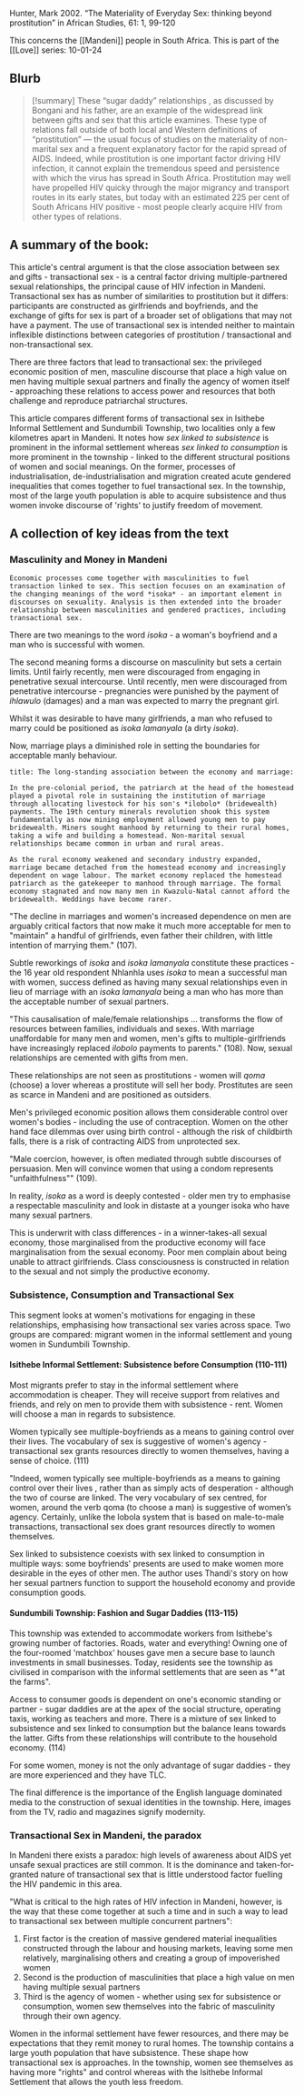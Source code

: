 Hunter, Mark 2002. “The Materiality of Everyday Sex: thinking beyond prostitution” in African Studies, 61: 1, 99-120

This concerns the [[Mandeni]] people in South Africa.
This is part of the [[Love]] series:
10-01-24

## Blurb

>[!summary]
>These “sugar daddy” relationships , as discussed by Bongani and his father, are an example of the widespread link between gifts and sex that this article examines. These type of relations fall outside of both local and Western definitions of “prostitution” — the usual focus of studies on the materiality of non-marital sex and a frequent explanatory factor for the rapid spread of AIDS. Indeed, while prostitution is one important factor driving HIV infection, it cannot explain the tremendous speed and persistence with which the virus has spread in South Africa. Prostitution may well have propelled HIV quicky through the major migrancy and transport routes in its early states, but today with an estimated 225 per cent of South Africans HIV positive - most people clearly acquire HIV from other types of relations.
>

## A summary of the book:

This article's central argument is that the close association between sex and gifts - transactional sex - is a central factor driving multiple-partnered sexual relationships, the principal cause of HIV infection in Mandeni. Transactional sex has as number of similarities to prostitution but it differs: participants are constructed as girlfriends and boyfriends, and the exchange of gifts for sex is part of a broader set of obligations that may not have a payment. The use of transactional sex is intended neither to maintain inflexible distinctions between categories of prostitution / transactional and non-transactional sex.

There are three factors that lead to transactional sex: the privileged economic position of men, masculine discourse that place a high value on men having multiple sexual partners and finally the agency of women itself - approaching these relations to access power and resources that both challenge and reproduce patriarchal structures.

This article compares different forms of transactional sex in Isithebe Informal Settlement and Sundumbili Township, two localities only a few kilometres apart in Mandeni. It notes how *sex linked to subsistence* is prominent in the informal settlement whereas *sex linked to consumption* is more prominent in the township - linked to the different structural positions of women and social meanings. On the former, processes of industrialisation, de-industrialisation and migration created acute gendered inequalities that comes together to fuel transactional sex. In the township, most of the large youth population is able to acquire subsistence and thus women invoke discourse of 'rights' to justify freedom of movement.

## A collection of key ideas from the text

### Masculinity and Money in Mandeni

```ad-summary
Economic processes come together with masculinities to fuel transaction linked to sex. This section focuses on an examination of the changing meanings of the word *isoka* - an important element in discourses on sexuality. Analysis is then extended into the broader relationship between masculinities and gendered practices, including transactional sex.
```

There are two meanings to the word *isoka* - a woman's boyfriend and a man who is successful with women.

The second meaning forms a discourse on masculinity but sets a certain limits. Until fairly recently, men were discouraged from engaging in penetrative sexual intercourse. Until recently, men were discouraged from penetrative intercourse - pregnancies were punished by the payment of *ihlawulo* (damages) and a man was expected to marry the pregnant girl.

Whilst it was desirable to have many girlfriends, a man who refused to marry could be positioned as *isoka lamanyala* (a dirty *isoka*). 

Now, marriage plays a diminished role in setting the boundaries for acceptable manly behaviour.

```ad-seealso
title: The long-standing association between the economy and marriage:

In the pre-colonial period, the patriarch at the head of the homestead played a pivotal role in sustaining the institution of marriage through allocating livestock for his son's *ilobolo* (bridewealth) payments. The 19th century minerals revolution shook this system fundamentally as now mining employment allowed young men to pay bridewealth. Miners sought manhood by returning to their rural homes, taking a wife and building a homestead. Non-marital sexual relationships became common in urban and rural areas.

As the rural economy weakened and secondary industry expanded, marriage became detached from the homestead economy and increasingly dependent on wage labour. The market economy replaced the homestead patriarch as the gatekeeper to manhood through marriage. The formal economy stagnated and now many men in Kwazulu-Natal cannot afford the bridewealth. Weddings have become rarer.
```

"The decline in marriages and women's increased dependence on men are arguably critical factors that now make it much more acceptable for men to "maintain" a handful of girlfriends, even father their children, with little intention of marrying them." (107).

Subtle reworkings of *isoka* and *isoka lamanyala* constitute these practices - the 16 year old respondent Nhlanhla uses *isoka* to mean a successful man with women, success defined as having many sexual relationships even in lieu of marriage with an *isoka lamanyala* being a man who has more than the acceptable number of sexual partners.

"This causalisation of male/female relationships ... transforms the flow of resources between families, individuals and sexes. With marriage unaffordable for many men and women, men's gifts to multiple-girlfriends have increasingly replaced *ilobolo* payments to parents." (108). Now, sexual relationships are cemented with gifts from men. 

These relationships are not seen as prostitutions - women will *qoma* (choose) a lover whereas a prostitute will sell her body. Prostitutes are seen as scarce in Mandeni and are positioned as outsiders.

Men's privileged economic position allows them considerable control over women's bodies - including the use of contraception. Women on the other hand face dilemmas over using birth control - although the risk of childbirth falls, there is a risk of contracting AIDS from unprotected sex.

"Male coercion, however, is often mediated through subtle discourses of persuasion. Men will convince women that using a condom represents "unfaithfulness"" (109).

In reality, *isoka* as a word is deeply contested - older men try to emphasise a respectable masculinity and look in distaste at a younger isoka who have many sexual partners.

This is underwrit with class differences - in a winner-takes-all sexual economy, those marginalised from the productive economy will face marginalisation from the sexual economy. Poor men complain about being unable to attract girlfriends. Class consciousness is constructed in relation to the sexual and not simply the productive economy.

### Subsistence, Consumption and Transactional Sex

This segment looks at women's motivations for engaging in these relationships, emphasising how transactional sex varies across space. Two groups are compared: migrant women in the informal settlement and young women in Sundumbili Township.

#### Isithebe Informal Settlement: Subsistence before Consumption (110-111)

Most migrants prefer to stay in the informal settlement where accommodation is cheaper. They will receive support from relatives and friends, and rely on men to provide them with subsistence - rent. Women will choose a man in regards to subsistence.

Women typically see multiple-boyfriends as a means to gaining control over their lives. The vocabulary of sex is suggestive of women's agency - transactional sex grants resources directly to women themselves, having a sense of choice. (111)

"Indeed, women typically see multiple-boyfriends as a means to gaining control over their lives , rather than as simply acts of desperation - although the two of course are linked. The very vocabulary of sex centred, for women, around the verb qoma (to choose a man) is suggestive of women’s agency. Certainly, unlike the lobola system that is based on male-to-male transactions, transactional sex does grant resources directly to women themselves.

Sex linked to subsistence coexists with sex linked to consumption in multiple ways: some boyfriends' presents are used to make women more desirable in the eyes of other men. The author uses Thandi's story on how her sexual partners function to support the household economy and provide consumption goods.

#### Sundumbili Township: Fashion and Sugar Daddies (113-115)

This township was extended to accommodate workers from Isithebe's growing number of factories. Roads, water and everything! Owning one of the four-roomed 'matchbox' houses gave men a secure base to launch investments in small businesses. Today, residents see the township as civilised in comparison with the informal settlements that are seen as *"at the farms".

Access to consumer goods is dependent on one's economic standing or partner - sugar daddies are at the apex of the social structure, operating taxis, working as teachers and more. There is a mixture of sex linked to subsistence and sex linked to consumption but the balance leans towards the latter. Gifts from these relationships will contribute to the household economy. (114)

For some women, money is not the only advantage of sugar daddies - they are more experienced and they have TLC.

The final difference is the importance of the English language dominated media to the construction of sexual identities in the township. Here, images from the TV, radio and magazines signify modernity.

### Transactional Sex in Mandeni, the paradox

In Mandeni there exists a paradox: high levels of awareness about AIDS yet unsafe sexual practices are still common. It is the dominance and taken-for-granted nature of transactional sex that is little understood factor fuelling the HIV pandemic in this area.

"What is critical to the high rates of HIV infection in Mandeni, however, is the way that these come together at such a time and in such a way to lead to transactional sex between multiple concurrent partners":
1. First factor is the creation of massive gendered material inequalities constructed through the labour and housing markets, leaving some men relatively, marginalising others and creating a group of impoverished women
2. Second is the production of masculinities that place a high value on men having multiple sexual partners
3. Third is the agency of women - whether using sex for subsistence or consumption, women sew themselves into the fabric of masculinity through their own agency.

Women in the informal settlement have fewer resources, and there may be expectations that they remit money to rural homes. The township contains a large youth population that have subsistence. These shape how transactional sex is approaches. In the township, women see themselves as having more "rights" and control whereas with the Isithebe Informal Settlement that allows the youth less freedom.

```ad-quote


```

